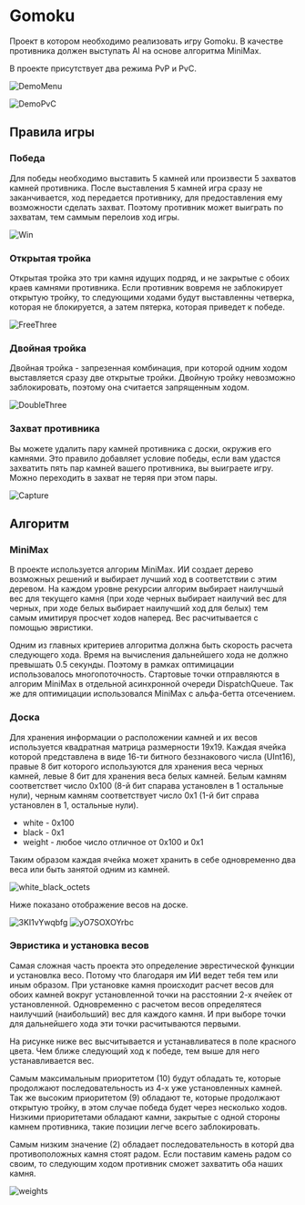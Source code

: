 # Gomoku
  
Проект в котором необходимо реализовать игру Gomoku. В качестве противника должен выступать AI на основе алгоритма MiniMax.

В проекте присутствует два режима PvP и PvC. 

![DemoMenu](https://github.com/MixFon/Gomoku/blob/master/gifs/DemoMenu.gif "Демострация меню")


![DemoPvC](https://github.com/MixFon/Gomoku/blob/master/gifs/DemoPvC.gif "Демонстрация игры с ИИ")

## Правила игры

### Победа
Для победы необходимо выставить 5 камней или произвести 5 захватов камней противника. После выставления 5 камней игра сразу не заканчивается, ход передается противнику, для предоставления ему возможности сделать захват. Поэтому противник может выиграть по захватам, тем саммым перелоив ход игры.

![Win](https://github.com/MixFon/Gomoku/blob/master/gifs/Win.gif "Показ победы")

### Открытая тройка
Открытая тройка это три камня идущих подряд, и не закрытые с обоих краев камнями противника. Если противник вовремя не заблокирует открытую тройку, то следующими ходами будут выставленны четверка, которая не блокируется, а затем пятерка, которая приведет к победе.

![FreeThree](https://github.com/MixFon/Gomoku/blob/master/gifs/FreeThree.gif "Выставление свободной тройки")

### Двойная тройка
Двойная тройка - запрезенная комбинация, при которой одним ходом выставляется сразу две открытые тройки. Двойную тройку невозможно заблокировать, поэтому она считается запрященным ходом. 

![DoubleThree](https://github.com/MixFon/Gomoku/blob/master/gifs/DoubleThree.gif "Возможные варианты двойной тройки")

### Захват противника
Вы можете удалить пару камней противника с доски, окружив его камнями. Это правило добавляет условие победы, если вам удастся захватить пять пар камней вашего противника, вы выиграете игру. Можно переходить в захват не теряя при этом пары.

![Capture](https://github.com/MixFon/Gomoku/blob/master/gifs/Capture.gif "Захват")

## Алгоритм

### MiniMax

В проекте используется алгорим MiniMax. ИИ создает дерево возможных решений и выбирает лучший ход в соответствии с этим деревом. На каждом уровне рекурсии алгорим выбирает наилучшый вес для текущего камня (при ходе черных выбирает наилучий вес для черных, при ходе белых выбирает наилучший ход для белых) тем самым имитируя просчет ходов наперед. Вес расчитывается с помощью эвристики.

Одним из главных критериев алгоритма должна быть скорость расчета следующего хода. Время на вычисления дальнейшего хода не должно превышать 0.5 секунды. Поэтому в рамках оптимицации использовалось многопоточность. Стартовые точки отправляются в алгорим MiniMax в отдельной асинхронной очереди DispatchQueue. Так же для оптимицации использовался MiniMax с альфа-бетта отсечением.

### Доска

Для хранения информации о расположении камней и их весов используется квадратная матрица размерности 19x19. Каждая ячейка которой представлена в виде 16-ти битного беззнакового числа (UInt16), правые 8 бит которого используются для хранения веса черных камней, левые 8 бит для хранения веса белых камней. Белым камням соответствет число 0x100 (8-й бит спарава установлен в 1 остальные нули), черным камням соответствует число 0x1 (1-й бит справа установлен в 1, остальные нули).
- white  - 0x100
- black  - 0x1
- weight - любое число отличное от 0x100 и 0x1

Таким образом каждая ячейка может хранить в себе одновременно два веса или быть занятой одним из камней.

![white_black_octets](https://github.com/MixFon/Gomoku/blob/master/gifs/white_black_octets.jpg "Октеты для белых и черных камней")

Ниже показано отображение весов на доске.

![3KI1vYwqbfg](https://github.com/MixFon/Gomoku/blob/master/gifs/3KI1vYwqbfg.jpg "Отображение весов каждого из камней")
![yO7SOXOYrbc](https://github.com/MixFon/Gomoku/blob/master/gifs/yO7SOXOYrbc.jpg "Отображение весов каждого из камней")

### Эвристика и установка весов

Самая сложная часть проекта это определение эврестической функции и установлка весо. Потому что благодаря им ИИ ведет тебя тем или иным образом. При установке камня происходит расчет весов для обоих камней вокруг установленной точки на расстоянии 2-х ячейек от установленной. Одновременно с расчетом весов определятеся наилучший (наибольший) вес для каждого камня. И при выборе точки для дальнейшего хода эти точки расчитываются первыми.

На рисунке ниже вес высчитывается и устанавливатеся в поле красного цвета. Чем ближе следующий ход к победе, тем выше для него устанавливается вес.

Самым максимальным приоритетом (10) будут обладать те, которые продолжают последовательность из 4-х уже установленных камней. Так же высоким приоритетом (9) обладают те, которые продолжают открытую тройку, в этом случае победа будет через несколько ходов. Низкими приоритетами обладают камни, закрытые с одной стороны камнем противника, такие позиции легче всего заблокировать.

Самым низким значение (2) обладает последовательность в которй два противоположных камня стоят радом. Если поставим камень радом со своим, то следующим ходом противник сможет захватить оба наших камня.  

![weights](https://github.com/MixFon/Gomoku/blob/master/gifs/weights.jpg "Распределение весов")
